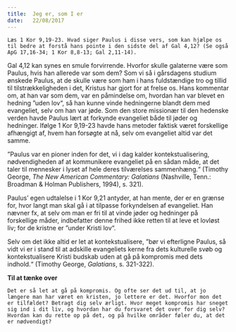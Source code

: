 ```yaml
---
title:  Jeg er, som I er
date:   22/08/2017
---
```


`Læs 1 Kor 9,19-23. Hvad siger Paulus i disse vers, som kan hjælpe os til bedre at forstå hans pointe i den sidste del af Gal 4,12? (Se også ApG 17,16-34; 1 Kor 8,8-13; Gal 2,11-14).`

Gal 4,12 kan synes en smule forvirrende. Hvorfor skulle galaterne være som Paulus, hvis han allerede var som dem?
Som vi så i gårsdagens studium ønskede Paulus, at de skulle være som ham i hans fuldstændige tro og tillid til tilstrækkeligheden i det, Kristus har gjort for at frelse os. Hans kommentar om, at han var som dem, var en påmindelse om, hvordan han var blevet en hedning ”uden lov“, så han kunne vinde hedningerne blandt dem med evangeliet, selv om han var jøde. Som den store missionær til den hedenske verden havde Paulus lært at forkynde evangeliet både til jøder
og hedninger. Ifølge 1 Kor 9,19-23 havde hans metoder faktisk været forskellige afhængigt af, hvem han forsøgte at nå, selv om evangeliet altid var det samme.

”Paulus var en pioner inden for det, vi i dag kalder kontekstualisering, nødvendigheden af at kommunikere evangeliet på en sådan måde, at det taler til mennesker i lyset af hele deres tilværelses sammenhæng.“ (Timothy George, *The New American Commentary: Galatians* (Nashville, Tenn.: Broadman & Holman Publishers, 1994), s. 321).

Paulus’ egen udtalelse i 1 Kor 9,21 antyder, at han mente, der er en grænse for, hvor langt man skal gå i at tilpasse forkyndelsen af evangeliet. Han nævner fx, at selv om man er fri til at vinde jøder og hedninger på forskellige måder, indbefatter denne frihed ikke retten til at leve et lovløst liv; for de kristne er ”under Kristi lov“.

Selv om det ikke altid er let at kontekstualisere, ”bør vi efterligne Paulus, så vidt vi er i stand til at adskille evangeliets kerne fra dets kulturelle svøb og kontekstualisere Kristi budskab uden at gå på kompromis med dets indhold.“ (Timothy George, *Galatians*, s. 321-322).

**Til at tænke over**

`Det er så let at gå på kompromis. Og ofte ser det ud til, at jo længere man har været en kristen, jo lettere er det. Hvorfor mon det er tilfældet? Betragt dig selv ærligt. Hvor meget kompromis har sneget sig ind i dit liv, og hvordan har du forsvaret det over for dig selv? Hvordan kan du rette op på det, og på hvilke områder føler du, at det er nødvendigt?`
